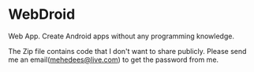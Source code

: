 # WebDroid
Web App. Create Android apps without any programming knowledge. 

The Zip file contains code that I don't want to share publicly. Please send me an email(mehedees@live.com) to get the password from me. 
